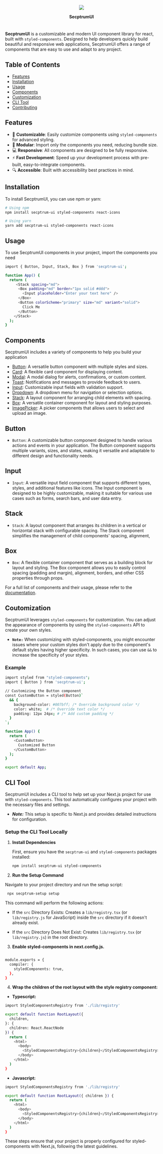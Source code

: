 <div align="center">
  <img src="https://res.cloudinary.com/dv4mozbaz/image/upload/v1726231417/secptrum-logo_1_olpgr4.png" />
  <b><p>SecptrumUI</p></b>
</div>

#

**SecptrumUI** is a customizable and modern UI component library for react, built with `styled-components`. Designed to help developers quickly build beautiful and responsive web applications, SecptrumUI offers a range of components that are easy to use and adapt to any project.

## Table of Contents

- [Features](#features)
- [Installation](#installation)
- [Usage](#usage)
- [Components](#components)
- [Customization](#customization)
- [CLI Tool](#cli-tool)
- [Contributing](#contributing)

## Features

- 🎨 **Customizable**: Easily customize components using `styled-components` for advanced styling.
- 🧩 **Modular**: Import only the components you need, reducing bundle size.
- 💻 **Responsive**: All components are designed to be fully responsive.
- ⚡ **Fast Development**: Speed up your development process with pre-built, easy-to-integrate components.
- 🔍 **Accessible**: Built with accessibility best practices in mind.

## Installation

To install SecptrumUI, you can use npm or yarn:

```bash
# Using npm
npm install secptrum-ui styled-components react-icons

# Using yarn
yarn add secptrum-ui styled-components react-icons
```

## Usage

To use SecptrumUI components in your project, import the components you need

```bash
import { Button, Input, Stack, Box } from 'secptrum-ui';

function App() {
  return (
     <Stack spacing="md">
      <Box padding="md" border="1px solid #ddd">
        <Input placeholder="Enter your text here" />
      </Box>
      <Button colorScheme="primary" size="md" variant="solid">
        Click Me
      </Button>
    </Stack>
  );
}

```

## Components

SecptrumUI includes a variety of components to help you build your application

- [Button](#Button): A versatile button component with multiple styles and sizes.
- [Card](#Card): A flexible card component for displaying content.
- [Modal](#Modal): A modal dialog for alerts, confirmations, or custom content.
- [Toast](#Toast): Notifications and messages to provide feedback to users.
- [Input](#Input): Customizable input fields with validation support.
- [Dropdown](#Dropdown): A dropdown menu for navigation or selection options.
- [Stack](#Stack): A layout component for arranging child elements with spacing.
- [Box](#Box): A versatile container component for layout and styling purposes.
- [ImagePicker](#ImagePicker): A picker components that allows users to select and upload an image.

## Button

- `Button`: A customizable button component designed to handle various actions and events in your application. The Button component supports multiple variants, sizes, and states, making it versatile and adaptable to different design and functionality needs.

## Input

- `Input`: A versatile input field component that supports different types, styles, and additional features like icons. The Input component is designed to be highly customizable, making it suitable for various use cases such as forms, search bars, and user data entry.

## Stack

- `Stack`: A layout component that arranges its children in a vertical or horizontal stack with configurable spacing. The Stack component simplifies the management of child components' spacing, alignment,

## Box

- `Box`: A flexible container component that serves as a building block for layout and styling. The Box component allows you to easily control spacing (padding and margin), alignment, borders, and other CSS properties through props.

For a full list of components and their usage, please refer to the [documentation](https://secptrumui.vercel.app/).

## Coutomization

SecptrumUI leverages `styled-components` for customization. You can adjust the appearance of components by using the `styled-components` API to create your own styles.

- **`Note:`** When customizing with styled-components, you might encounter issues where your custom styles don't apply due to the component's default styles having higher specificity. In such cases, you can use `&&` to increase the specificity of your styles.

### Example

```bash
import styled from "styled-components";
import { Button } from 'secptrum-ui';

// Customizing the Button component
const CustomButton = styled(Button)`
  && {
    background-color: #007bff; /* Override background color */
    color: white;  # /* Override text color */
    padding: 12px 24px; # /* Add custom padding */
  }
`;

function App() {
  return (
    <CustomButton>
      Customized Button
    </CustomButton>
  );
}

export default App;
```

## CLI Tool

SecptrumUI includes a CLI tool to help set up your Next.js project for use with `styled-components`. This tool automatically configures your project with the necessary files and settings.

- **_Note:_**
  This setup is specific to Next.js and provides detailed instructions for configuration.

### Setup the CLI Tool Locally

1. **Install Dependencies**

   First, ensure you have the `secptrum-ui` and `styled-components` packages installed:

   ```bash
   npm install secptrum-ui styled-components
   ```

2. **Run the Setup Command**

Navigate to your project directory and run the setup script:

```bash
 npx secptrum-setup setup
```

This command will perform the following actions:

- If the `src` Directory Exists: Creates a `lib/registry.tsx` (or `lib/registry.js` for JavaScript) inside the `src` directory if it doesn't already exist.

- If the `src` Directory Does Not Exist: Creates `lib/registry.tsx` (or `lib/registry.js`) in the root directory.

3. **Enable styled-components in next.config.js.**

```bash

module.exports = {
  compiler: {
    styledComponents: true,
  },
}

```

4. **Wrap the children of the root layout with the style registry component:**

- **Typescript:**

```bash
import StyledComponentsRegistry from './lib/registry'

export default function RootLayout({
  children,
}: {
  children: React.ReactNode
}) {
  return (
    <html>
      <body>
        <StyledComponentsRegistry>{children}</StyledComponentsRegistry>
      </body>
    </html>
  )
}
```

- **Javascript:**

```bash
import StyledComponentsRegistry from './lib/registry'

export default function RootLayout({ children }) {
  return (
    <html>
      <body>
        <StyledComponentsRegistry>{children}</StyledComponentsRegistry>
      </body>
    </html>
  )
}
```

These steps ensure that your project is properly configured for styled-components with Next.js, following the latest guidelines.
